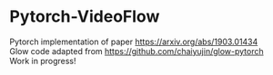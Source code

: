 # Pytorch-VideoFlow
Pytorch implementation of paper https://arxiv.org/abs/1903.01434 <br />
Glow code adapted from https://github.com/chaiyujin/glow-pytorch <br />
Work in progress!
